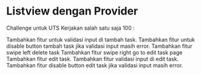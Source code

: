 # Listview dengan Provider

Challenge untuk UTS Kerjakan salah satu saja 100 :

Tambahkan fitur untuk validasi input di tambah task.
Tambahkan fitur untuk disable button tambah task jika validasi input masih error.
Tambahkan fitur swipe left delete task
Tambahkan fitur swipe right go to edit task page
Tambahkan fitur edit task.
Tambahkan fitur validasi input di edit task.
Tambahkan fitur disable button edit task jika validasi input masih error.